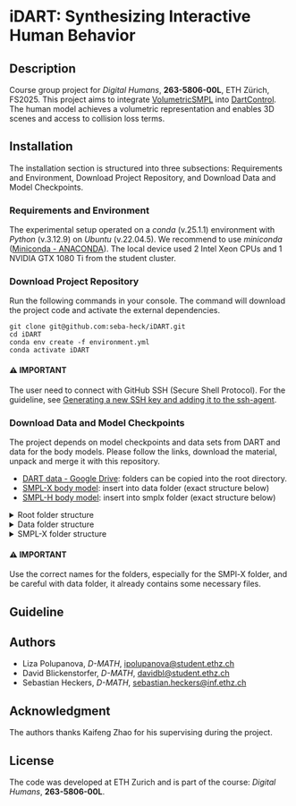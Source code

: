 # iDART: Synthesizing Interactive Human Behavior

## Description 

Course group project for *Digital Humans*, **263-5806-00L**, ETH Zürich, FS2025. This project aims to integrate [VolumetricSMPL](https://github.com/markomih/VolumetricSMPL) into [DartControl](https://zkf1997.github.io/DART/). The human model achieves a volumetric representation and enables 3D scenes and access to collision loss terms.

## Installation

The installation section is structured into three subsections: Requirements and Environment, Download Project Repository, and Download Data and Model Checkpoints.

### Requirements and Environment

The experimental setup operated on a *conda* (v.25.1.1) environment with *Python* (v.3.12.9) on *Ubuntu* (v.22.04.5). We recommend to use *miniconda* ([Miniconda - ANACONDA](https://www.anaconda.com/docs/getting-started/miniconda/main)). The local device used 2 Intel Xeon CPUs and 1 NVIDIA GTX 1080 Ti from the student cluster. 

### Download Project Repository

Run the following commands in your console. The command will download the project code and activate the external dependencies. 

```
git clone git@github.com:seba-heck/iDART.git
cd iDART
conda env create -f environment.yml
conda activate iDART
```

#### ⚠️ IMPORTANT
The user need to connect with GitHub SSH (Secure Shell Protocol). For the guideline, see [Generating a new SSH key and adding it to the ssh-agent](https://docs.github.com/en/authentication/connecting-to-github-with-ssh/generating-a-new-ssh-key-and-adding-it-to-the-ssh-agent).

### Download Data and Model Checkpoints

The project depends on model checkpoints and data sets from DART and data for the body models. Please follow the links, download the material, unpack and merge it with this repository. 
- [DART data - Google Drive](https://drive.google.com/drive/folders/1vJg3GFVPT6kr6cA0HrQGmiAEBE2dkaps?usp=drive_link): folders can be copied into the root directory.
- [SMPL-X body model](https://download.is.tue.mpg.de/download.php?domain=smplx&sfile=smplx_lockedhead_20230207.zip): insert into data folder (exact structure below)
- [SMPL-H body model](https://download.is.tue.mpg.de/download.php?domain=mano&resume=1&sfile=smplh.tar.xz): insert into smplx folder (exact structure below)

<details>
  <summary> Root folder structure </summary>

  ```
  .
  ├── config_files
  ├── control
  ├── data             *new
  ├── data_loaders
  ├── data_scripts
  ├── demos
  ├── diffusion
  ├── environment.yml
  ├── evaluation
  ├── misc
  ├── mld
  ├── mld_denoiser    *new
  ├── model
  ├── mvae            *new
  ├── policy_train    *new
  ├── README.md
  ├── scenes
  ├── utils
  └── visualize
  ...
  ``` 
</details>

<details>
  <summary> Data folder structure </summary>

  ```
  data
  ├── action_statistics.json
  ├── fps_dict_all.json
  ├── fps_dict.json
  ├── hml3d_smplh
  │   └── seq_data_zero_male
  ├── inbetween
  │   └── pace_in_circles
  ├── joint_skin_dist.json
  ├── optim_interaction
  │   ├── climb_down.json
  │   └── sit.json
  ├── scenes
  │   └── demo
  ├── seq_data_zero_male
  │   ├── mean_std_h1_f1.pkl
  │   ├── mean_std_h2_f16.pkl
  │   ├── mean_std_h2_f8.pkl
  │   ├── train_text_embedding_dict.pkl
  │   └── val_text_embedding_dict.pkl
  ├── smplx_lockedhead_20230207                        *from other source
  │   └── models_lockedhead                            *unpack and move models here
  ├── stand_20fps.pkl
  ├── stand.pkl
  ├── test_locomotion
  │   ├── demo_walk.json
  │   ├── random.json
  │   ├── test_hop_long.json
  │   ├── test_run_long.json
  │   └── test_walk_long.json
  └── traj_test
      ├── dense_frame180_walk_circle
      ├── dense_frame180_wave_right_hand_circle
      ├── sparse_frame180_walk_square
      └── sparse_punch
  ```
</details>
  
<details>
  <summary> SMPL-X folder structure </summary>

  ```
  data/smplx_lockedhead_20230207/
  └── models_lockedhead
      ├── smplh                     *from MANO/SMPL-H
      │   ├── female
      │   ├── info.txt
      │   ├── LICENSE.txt
      │   ├── male
      │   └── neutral
      └── smplx                     *from SMPL-X
          ├── md5sums.txt
          ├── SMPLX_FEMALE.npz
          ├── SMPLX_MALE.npz
          └── SMPLX_NEUTRAL.npz
  ```
</details>

#### ⚠️ IMPORTANT
Use the correct names for the folders, especially for the SMPl-X folder, and be careful with data folder, it already contains some necessary files.

## Guideline


## Authors 
- Liza Polupanova, *D-MATH*, ipolupanova@student.ethz.ch
- David Blickenstorfer, *D-MATH*, davidbl@student.ethz.ch 
- Sebastian Heckers, *D-MATH*, sebastian.heckers@inf.ethz.ch 

## Acknowledgment

The authors thanks Kaifeng Zhao for his supervising during the project.

## License
The code was developed at ETH Zurich and is part of the course:
*Digital Humans*, **263-5806-00L**. 
